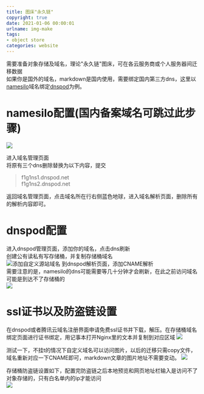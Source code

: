 ```yaml
---
title: 图床"永久链"
copyright: true
date: 2021-01-06 00:00:01
urlname: img-make
tags: 
- object store
categories: website
---
```

需要准备对象存储及域名，理论"永久链"图床，可在各云服务商或个人服务器间迁移数据  
如果你是国外的域名，markdown是国内使用，需要绑定国内第三方dns，这里以[namesilo](https://www.namesilo.com/)域名绑定[dnspod](https://www.dnspod.cn/)为例。
<!-- more -->  

# namesilo配置(国内备案域名可跳过此步骤)
![](https://img.flowerdream.top/haruki/blog/cn/281BCA8978E663D1AA05423137C07932E35E89FDDDCA7A23445455A7723F219C.png)

进入域名管理页面  
将原有三个dns删除替换为以下内容，提交
> f1g1ns1.dnspod.net  
  f1g1ns2.dnspod.net

返回域名管理页面，点击域名所在行右侧蓝色地球，进入域名解析页面，删除所有的解析内容即可。

# dnspod配置
进入dnspod管理页面，添加你的域名，点击dns刷新  
创建公有读私有写存储桶，并复制存储桶域名  
![添加自定义源站域名](https://img.flowerdream.top/haruki/blog/cn/5C3AE90E330110085424836989AC2F904D961280A441B32B909654094DCFE2B2.png)
到dnspod解析页面，添加CNAME解析  
需要注意的是，namesilo的dns可能需要等几十分钟才会刷新，在此之前访问域名可能是到达不了存储桶的  
![](https://img.flowerdream.top/haruki/blog/cn/E315A71C14F3F94218BC781296F5F37A1B1996BCEF1D797ECA20A64597AFD18F.png)

# ssl证书以及防盗链设置
在dnspod或者腾讯云域名注册界面申请免费ssl证书并下载，解压。在存储桶域名绑定页面进行证书绑定，用记事本打开Nginx里的文本并复制到对应区域
![](https://img.flowerdream.top/haruki/blog/cn/6B12C37D45ECE58C98F26DA67CDFC60F73ADB472ECBD37D20EFC839F64BD4A39.png)

测试一下，不挂t的情况下自定义域名可以访问图片，以后的迁移只需copy文件，域名重新对应一下CNAME即可，markdown文章的图片地址不需要变动。
![](https://img.flowerdream.top/haruki/blog/cn/4DEED59F8DC599B65736DFA4B81C4DB1C4028557408CFBA90B1691DDDE70D6EB.png)

存储桶防盗链设置如下，配置完防盗链之后本地预览和网页地址栏输入是访问不了对象存储的，只有白名单内的ip才能访问  
![](https://img.flowerdream.top/haruki/blog/cn/358EF065F5956500257330DDE1493957881F0BD1C0294CB5E6115CDF7805CE40.png)

